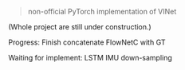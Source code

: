 >non-official PyTorch implementation of VINet

(Whole project are still under construction.)

Progress: Finish concatenate FlowNetC with GT

Waiting for implement: LSTM IMU down-sampling
